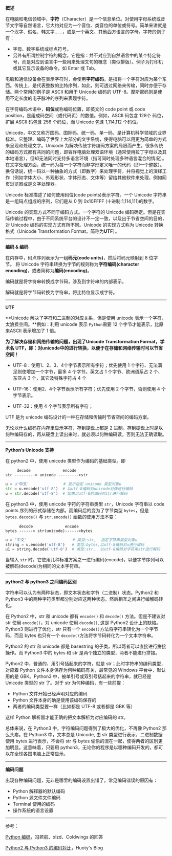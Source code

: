 **概述**

在电脑和电信领域中，**字符**（Character）是一个信息单位。对使用字母系统或音节文字等自然语言，它大约对应为一个音位、类音位的单位或符号。简单来讲就是一个汉字、假名、韩文字……，或是一个英文、其他西方语言的字母。字符的例子有：

* 字母、数字系统或标点符号。
* 另外有所谓控制字符的概念，它是指：并不对应到自然语言中的某个特定符号，而是对应到语言中一些用来处理文句的概念（类似排版）。例子为打印机或其它显示设备的命令，如 Enter 或 Tab。

电脑和通信设备会在表示字符时，会使用**字符编码**。是指将一个字符对应为某个东西。传统上，是代表整数的比特序列，如此，则可透过网络来传输，同时亦便于存储。两个常用的例子是 ASCII 和用于 Unicode 编码的 UTF-8。摩斯密码则是使用不定长度的电子脉冲的序列来表现字符。

在字符编码术语中，**码位**或称编码位置，即英文的 code point 或 code position，是组成码空间（或代码页）的数值。例如，ASCII 码包含 128个 码位，扩展 ASCII 码包含 256 个码位，而 Unicode 包含 1,114,112 个码位。

Unicode，中文又称万国码、国际码、统一码、单一码，是计算机科学领域的业界标准。它整理、编码了世界上大部分的文字系统，使得电脑可以用更为简单的方式来呈现和处理文字。Unicode 为解决传统字符编码方案的局限而产生。很多传统的编码方式都有共同的问题，即容许电脑处理双语环境（通常使用拉丁字母以及其本地语言），但却无法同时支持多语言环境（指可同时处理多种语言混合的情况）。在文字处理方面，统一码为每一个字符而非字形定义唯一的代码（即一个整数）。换句话说，统一码以一种抽象的方式（即数字）来处理字符，并将视觉上的演绎工作（例如字体大小、外观形状、字体形态、文体等）留给其他软件来处理，例如网页浏览器或是文字处理器。

Unicode 标准描述了如何使用码位(code points)表示字符。一个 Unicode 字符串是一组码点组成的序列，它们是从 0 到 0x10FFFF (十进制:1,114,111)的数字。

Unicode 的实现方式不同于编码方式。一个字符的 Unicode 编码确定。但是在实际传输过程中，由于不同系统平台的设计不一定一致，以及出于节省空间的目的，对 Unicode 编码的实现方式有所不同。Unicode 的实现方式称为 Unicode 转换格式（Unicode Transformation Format，简称为**UTF**）。

***

**编码 & 编码**

在内存中，码点序列表示为一组**码元(code units)**，然后将码元映射到 8 位字节。 将 Unicode 字符串转换为字节的规则称为**字符编码(character encoding)**，或者简称为**编码(encoding)**。 

编码就是将字符串转换成字节码，涉及到字符串的内部表示。

解码就是将字节码转换为字符串，将比特位显示成字符。

***

**UTF**

**Unicode 解决了字符和二进制的对应关系，但是使用 unicode 表示一个字符，太浪费空间。**例如：利用 unicode 表示 `Python`需要 12 个字节才能表示，比原来ASCII 表示增加了 1 倍。

**为了解决存储和网络传输的问题，出现了Unicode Transformation Format，学术名 UTF，即：对unicode中的进行转换，以便于在存储和网络传输时可以节省空间！**

* UTF-8：使用1、2、3、4个字节表示所有字符；优先使用 1 个字符、无法满足则使增加一个字节，最多 4 个字节。英文占 1 个字节、欧洲语系占 2 个、东亚占 3 个，其它及特殊字符占 4 个

* UTF-16：使用2、4个字节表示所有字符；优先使用 2 个字节，否则使用 4 个字节表示。

* UTF-32：使用 4 个字节表示所有字符；

UTF 是为 unicode 编码设计的一种在存储和传输时节省空间的编码方案。

无论以什么编码在内存里显示字符，存到硬盘上都是 2 进制。存到硬盘上时是以何种编码存的，再从硬盘上读出来时，就必须以何种编码读，否则无法正确读取。

***

**Python’s Unicode 支持**

在 python2 中，使用 unicode 类型作为编码的基础类型。即

```text
     decode              encode
str ---------> unicode --------->str
```

```python
u = u'中文' 				# 显示指定 unicode 类型对象u
str = u.encode('utf-8')  # 以utf-8编码对unicode对像进行编码
u = str.decode('utf-8')  # 如果以utf-8的编码对str进行解码
```

在 python3 中，使用 unicode 字符的字符串类型 `str`，Unicode 字符串以 code points 序列的形式存储在内部。而编码后的变为了字节类型 `bytes`，但是 `bytes.decode()` 与 `str.encode()` 函数的使用方法不变：

```text
      decode              encode
bytes ------> str(unicode)------>bytes
```

```python
u = '中文'					# 类型:str,  指定字符串类型对象u
string = u.encode('utf-8')	 # 类型:bytes,以utf-8编码对u进行编码
u1 = string.decode('utf-8')  # 类型:str,	以utf-8编码对字符串str进行解码
```

当输入 `str` 时，它使用几种标准方案之一进行编码(encode)，以便字节序列可以被解码(decode)为相同的文本字符串。

***

**python2 与 python3 之间编码区别**

字符串可以认为有两种状态，即文本状态和字节（二进制）状态。Python2 和 Python3 中的两种字符类型都分别对应这两种状态，然后相互之间进行编解码转化。

在 Python2 中，str 和 unicode 都有 `encode()` 和 `decode()` 方法。但是不建议对 str 使用 `encode()`，对 unicode 使用 `decode()`, 这是 Python2 设计上的缺陷。Python3 则进行了优化，str 只有一个 `encode()`方法将字符串转化为一个字节码，而且 bytes 也只有一个 `decode()`方法将字节码转化为一个文本字符串。

Python2 的 str 和 unicode 都是 basestring 的子类，所以两者可以直接进行拼接操作。而 Python3 中的 bytes 和 str 是两个独立的类型，两者不能进行拼接。

Python2 中，普通的、用引号括起来的字符，就是 str；此时字符串的编码类型，对应着 Python 文件本身保存为何种编码有关，最常见的 Windows 平台中，默认用的是 GBK。Python3 中，被单引号或双引号括起来的字符串，就已经是 Unicode 类型的 str 了。对于 str 为何种编码，有一些前提：

- Python 文件开始已经声明对应的编码
- Python 文件本身的确是使用该编码保存的
- 两者的编码类型要一样（比如都是 UTF-8 或者都是 GBK 等）

这样 Python 解析器才能正确的把文本解析为对应编码的 str。

总体来说，在 Python3 中，字符编码问题得到了极大的优化，不再像 Python2 那么头疼。在 Python3 中，文本总是 Unicode, 由 str 类型进行表示，二进制数据使用 bytes 进行表示，不会将 str 与 bytes 偷偷的混在一起，使得两者的区别更加明显。这意味着，只要用 python3，无论你的程序是以哪种编码开发的，都可以在全球各国电脑上正常显示。

***

**编码问题**

出现各种编码问题，无非是哪里的编码设置出错了。常见编码错误的原因有：

* Python 解释器的默认编码
* Python 源文件文件编码
* Terminal 使用的编码
* 操作系统的语言设置 

***

参考：

[Python 编码](https://www.zhihu.com/question/31833164)，冯若航、xlzd、Coldwings 的回答

[Python2 与 Python3 的编码对比](http://kuanghy.github.io/2016/10/15/encoding-python2-vs-python3)，Huoty's Blog